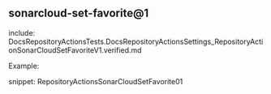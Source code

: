 ## sonarcloud-set-favorite@1

include: DocsRepositoryActionsTests.DocsRepositoryActionsSettings_RepositoryActionSonarCloudSetFavoriteV1.verified.md

Example:

snippet: RepositoryActionsSonarCloudSetFavorite01
